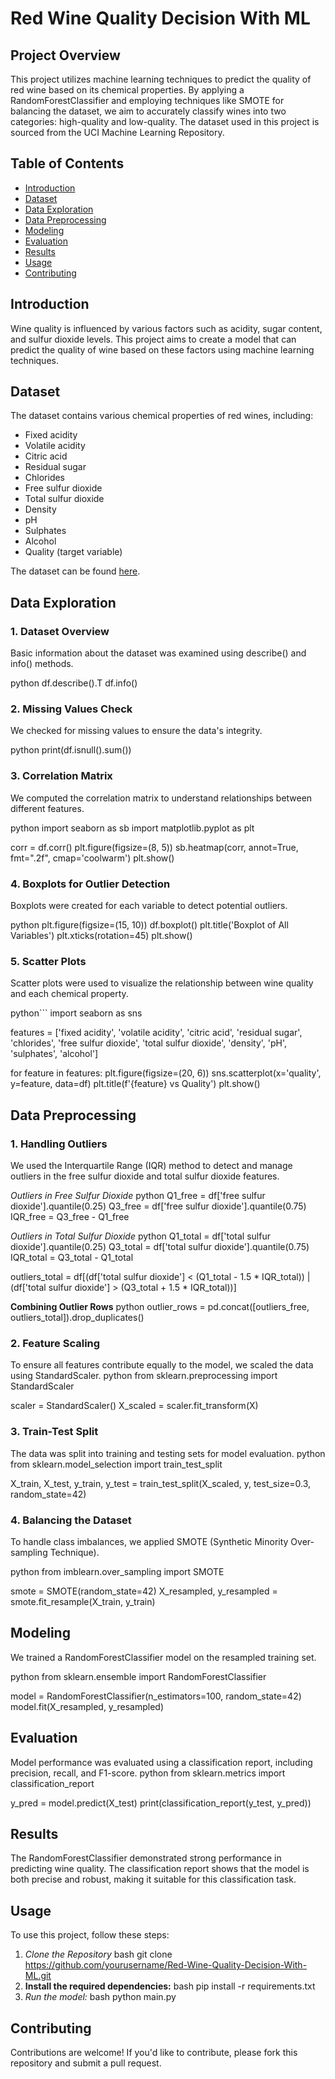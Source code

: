 # Red Wine Quality Decision With ML

## Project Overview

This project utilizes machine learning techniques to predict the quality of red wine based on its chemical properties. By applying a RandomForestClassifier and employing techniques like SMOTE for balancing the dataset, we aim to accurately classify wines into two categories: high-quality and low-quality. The dataset used in this project is sourced from the UCI Machine Learning Repository.

## Table of Contents

- [Introduction](#introduction)
- [Dataset](#dataset)
- [Data Exploration](#data-exploration)
- [Data Preprocessing](#data-preprocessing)
- [Modeling](#modeling)
- [Evaluation](#evaluation)
- [Results](#results)
- [Usage](#usage)
- [Contributing](#contributing)

## Introduction

Wine quality is influenced by various factors such as acidity, sugar content, and sulfur dioxide levels. This project aims to create a model that can predict the quality of wine based on these factors using machine learning techniques.

## Dataset

The dataset contains various chemical properties of red wines, including:

- Fixed acidity
- Volatile acidity
- Citric acid
- Residual sugar
- Chlorides
- Free sulfur dioxide
- Total sulfur dioxide
- Density
- pH
- Sulphates
- Alcohol
- Quality (target variable)

The dataset can be found [here]([https://archive.ics.uci.edu/ml/datasets/wine+quality](https://www.kaggle.com/datasets/uciml/red-wine-quality-cortez-et-al-2009)).

## Data Exploration

### 1. Dataset Overview
Basic information about the dataset was examined using describe() and info() methods.

python
df.describe().T
df.info()

### 2. Missing Values Check
We checked for missing values to ensure the data's integrity.

python
print(df.isnull().sum())


### 3. Correlation Matrix

We computed the correlation matrix to understand relationships between different features.

python
import seaborn as sb
import matplotlib.pyplot as plt

corr = df.corr()
plt.figure(figsize=(8, 5))
sb.heatmap(corr, annot=True, fmt=".2f", cmap='coolwarm')
plt.show()

### 4. Boxplots for Outlier Detection

Boxplots were created for each variable to detect potential outliers.

python
plt.figure(figsize=(15, 10))
df.boxplot()
plt.title('Boxplot of All Variables')
plt.xticks(rotation=45)
plt.show()

### 5. Scatter Plots

Scatter plots were used to visualize the relationship between wine quality and each chemical property.

python```
import seaborn as sns

features = ['fixed acidity', 'volatile acidity', 'citric acid', 'residual sugar', 'chlorides', 'free sulfur dioxide', 'total sulfur dioxide', 'density', 'pH', 'sulphates', 'alcohol']

for feature in features:
    plt.figure(figsize=(20, 6))
    sns.scatterplot(x='quality', y=feature, data=df)
    plt.title(f'{feature} vs Quality')
    plt.show()


## Data Preprocessing

### 1. Handling Outliers

We used the Interquartile Range (IQR) method to detect and manage outliers in the free sulfur dioxide and total sulfur dioxide features.



*Outliers in Free Sulfur Dioxide*
   python
   Q1_free = df['free sulfur dioxide'].quantile(0.25)
   Q3_free = df['free sulfur dioxide'].quantile(0.75)
   IQR_free = Q3_free - Q1_free
   
*Outliers in Total Sulfur Dioxide*
   python
Q1_total = df['total sulfur dioxide'].quantile(0.25)
Q3_total = df['total sulfur dioxide'].quantile(0.75)
IQR_total = Q3_total - Q1_total

outliers_total = df[(df['total sulfur dioxide'] < (Q1_total - 1.5 * IQR_total)) | (df['total sulfur dioxide'] > (Q3_total + 1.5 * IQR_total))]
   
**Combining Outlier Rows**
   python
outlier_rows = pd.concat([outliers_free, outliers_total]).drop_duplicates()
   
### 2. Feature Scaling
To ensure all features contribute equally to the model, we scaled the data using StandardScaler.
   python
from sklearn.preprocessing import StandardScaler

scaler = StandardScaler()
X_scaled = scaler.fit_transform(X)
   
### 3. Train-Test Split

The data was split into training and testing sets for model evaluation.
   python
from sklearn.model_selection import train_test_split

X_train, X_test, y_train, y_test = train_test_split(X_scaled, y, test_size=0.3, random_state=42)
   
### 4. Balancing the Dataset


To handle class imbalances, we applied SMOTE (Synthetic Minority Over-sampling Technique).

   python
from imblearn.over_sampling import SMOTE

smote = SMOTE(random_state=42)
X_resampled, y_resampled = smote.fit_resample(X_train, y_train)
   
## Modeling

We trained a RandomForestClassifier model on the resampled training set.

   python
from sklearn.ensemble import RandomForestClassifier

model = RandomForestClassifier(n_estimators=100, random_state=42)
model.fit(X_resampled, y_resampled)
   
## Evaluation
Model performance was evaluated using a classification report, including precision, recall, and F1-score.
   python
from sklearn.metrics import classification_report

y_pred = model.predict(X_test)
print(classification_report(y_test, y_pred))
  
## Results

The RandomForestClassifier demonstrated strong performance in predicting wine quality. The classification report shows that the model is both precise and robust, making it suitable for this classification task.

## Usage

To use this project, follow these steps:

1. *Clone the Repository*
   bash
   git clone https://github.com/yourusername/Red-Wine-Quality-Decision-With-ML.git
2. **Install the required dependencies:**
   bash
pip install -r requirements.txt
3. *Run the model:*
   bash
python main.py

## Contributing
Contributions are welcome! If you'd like to contribute, please fork this repository and submit a pull request.
